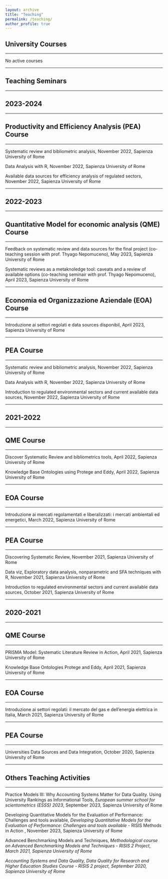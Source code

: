 ```yaml
---
layout: archive
title: "Teaching"
permalink: /teaching/
author_profile: true
---
```


## University Courses
_________________

No active courses

_________________

## Teaching Seminars
_________________

## 2023-2024
_________________

## Productivity and Efficiency Analysis (PEA) Course
_________________

Systematic review and bibliometric analysis, November 2022, Sapienza University of Rome

Data Analysis with R, November 2022, Sapienza University of Rome

Available data sources for efficiency analysis of regulated sectors, November 2022, Sapienza University of Rome

_________________

## 2022-2023
_________________

## Quantitative Model for economic analysis (QME) Course
_________________

Feedback on systematic review and data sources for the final project (co-teaching session with prof. Thyago Nepomuceno), May 2023, Sapienza University of Rome

Systematic reviews as a metaknoledge tool: caveats and a review of available options (co-teaching seminair with prof. Thyago Nepomuceno), April 2023, Sapienza University of Rome

_________________
## Economia ed Organizzazione Aziendale (EOA) Course
_________________

Introduzione ai settori regolati e data sources disponibil, April 2023, Sapienza University of Rome

_________________
## PEA Course
_________________

Systematic review and bibliometric analysis, November 2022, Sapienza University of Rome

Data Analysis with R, November 2022, Sapienza University of Rome

Introduction to regulated environmental sectors and current available data sources, November 2022, Sapienza University of Rome

_________________

## 2021-2022
_________________

## QME Course
_________________

Discover Systematic Review and bibliometrics tools, April 2022, Sapienza University of Rome

Knowledge Base Ontologies using Protege and Eddy, April 2022, Sapienza University of Rome

_________________
## EOA Course
_________________

Introduzione ai mercati regolamentati e liberalizzati: i mercati ambientali ed energetici, March 2022, Sapienza University of Rome

_________________
## PEA Course
_________________

Discovering Systematic Review, November 2021, Sapienza University of Rome

Data viz, Exploratory data analysis, nonparametric and SFA techniques with R, November 2021, Sapienza University of Rome

Introduction to regulated environmental sectors and current available data sources, October 2021, Sapienza University of Rome

_________________

## 2020-2021
_________________

## QME Course
_________________

PRISMA Model: Systematic Literature Review in Action, April 2021, Sapienza University of Rome

Knowledge Base Ontologies Protege and Eddy, April 2021, Sapienza University of Rome

_________________
## EOA Course
_________________

Introduzione ai settori regolati: il mercato del gas e dell’energia elettrica in Italia, March 2021, Sapienza University of Rome

_________________
## PEA Course
_________________

Universities Data Sources and Data Integration, October 2020, Sapienza University of Rome

_________________

## Others Teaching Activities
_________________

Practice Models III: Why Accounting Systems Matter for Data Quality. Using University Rankings as Informational Tools, <i>European summer school for scientometrics (ESSS) 2023</i>,  September 2023, Sapienza University of Rome

Developing Quantitative Models for the Evaluation of Performance: Challenges and tools available, <i>Developing Quantitative Models for the Evaluation of Performance: Challenges and tools available</i> - RISIS Methods in Action , November 2023, Sapienza University of Rome

Advanced Benchmarking Models and Techniques, <i>Methodological course on Advanced Benchmarking Models and Techniques <i> - RISIS 2 Project, March 2021, Sapienza University of Rome

Accounting Systems and Data Quality, <i>Data Quality for Research and Higher Education Studies Course</i> - RISIS 2 project, September 2020, Sapienza University of Rome